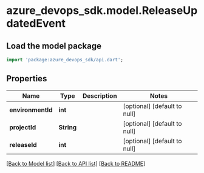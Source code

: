 # azure_devops_sdk.model.ReleaseUpdatedEvent

## Load the model package
```dart
import 'package:azure_devops_sdk/api.dart';
```

## Properties
Name | Type | Description | Notes
------------ | ------------- | ------------- | -------------
**environmentId** | **int** |  | [optional] [default to null]
**projectId** | **String** |  | [optional] [default to null]
**releaseId** | **int** |  | [optional] [default to null]

[[Back to Model list]](../README.md#documentation-for-models) [[Back to API list]](../README.md#documentation-for-api-endpoints) [[Back to README]](../README.md)


